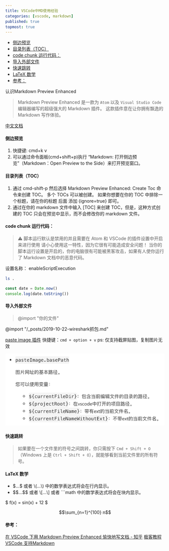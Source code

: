 ```yaml
---
title: VSCode中MD使用经验
categories: [vscode, markdown]
published: true
topmost: true
---
```


<!-- [TOC] -->
<!-- @import "[TOC]" {cmd="toc" depthFrom=1 depthTo=6 orderedList=false} -->

<!-- code_chunk_output -->

- [侧边预览](#侧边预览)
- [目录列表（TOC）](#目录列表toc)
- [code chunk 运行代码：](#code-chunk-运行代码)
- [导入外部文件](#导入外部文件)
- [快速跳转](#快速跳转)
- [LaTeX 数学](#latex-数学)
- [参考：](#参考)

<!-- /code_chunk_output -->

认识Markdown Preview Enhanced
> Markdown Preview Enhanced 是一款为 `Atom` 以及 `Visual Studio Code` 编辑器编写的超级强大的 Markdown 插件。 这款插件意在让你拥有飘逸的 Markdown 写作体验。

[中文文档](https://shd101wyy.github.io/markdown-preview-enhanced/#/zh-cn/)

#### 侧边预览
1. 快捷键: cmd+k v
2. 可以通过命令面板(cmd+shift+p)执行 “Markdown: 打开侧边预览”（Markdown：Open Preview to the Side）来打开预览窗口。

#### 目录列表（TOC）
1. 通过 cmd-shift-p 然后选择 Markdown Preview Enhanced: Create Toc 命令来创建 TOC。 多个 TOCs 可以被创建。 如果你想要在你的 TOC 中排除一个标题，请在你的标题 后面 添加 {ignore=true} 即可。
2. 通过在你的 markdown 文件中输入 [TOC] 来创建 TOC，但是，这种方式创建的 TOC 只会在预览中显示，而不会修改你的 markdown 文件。


#### code chunk 运行代码：
> ⚠️ 脚本运行默认是禁用的并且需要在 Atom 和 VSCode 的插件设置中开启来进行使用
请小心使用这一特性，因为它很有可能造成安全问题！ 当你的脚本运行设置是开启的，你的电脑很有可能被黑客攻击，如果有人使你运行了 Markdown 文档中的恶意代码。

设置名称： enableScriptExecution

```bash {}
ls .
```

```javascript {cmd="node"}
const date = Date.now()
console.log(date.toString())
```

#### 导入外部文件
> @import "你的文件"

@import "/_posts/2019-10-22-wireshark抓包.md"


[paste image 插件](https://marketplace.visualstudio.com/items?itemName=mushan.vscode-paste-image)
快捷键：`cmd + option + v`
ps: 仅支持截屏贴图，复制图片无效

![](/images/blog/2020-04-27-VSCode中MD使用经验/2020-04-27-16-54-55.png)

#### 快速跳转
> 如果要在一个文件里的符号之间跳转，你只需按下 `Cmd + Shift + O` （Windows 上是 `Ctrl + Shift + O`），就能够看到当前文件里的所有符号。

#### LaTeX 数学
- \$...$ 或者 \\(...\\) 中的数学表达式将会在行内显示。
- \$\$...$$ 或者 \\[...\\] 或者 ```math 中的数学表达式将会在块内显示。

$ f(x) = sin(x) + 12 $

$$\sum_{n=1}^{100} n$$


#### 参考：

[在 VSCode 下用 Markdown Preview Enhanced 愉快地写文档 - 知乎](https://zhuanlan.zhihu.com/p/56699805)
[极客教程 VSCode 支持Markdown](https://geek-docs.com/vscode/vscode-tutorials/vscode-markdown-support.html)